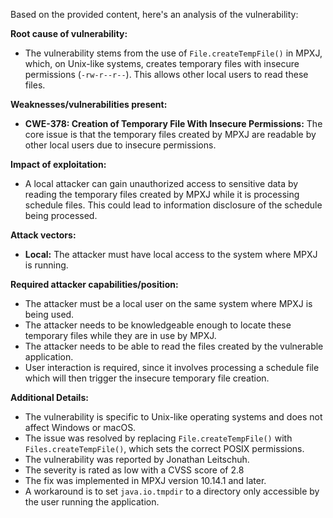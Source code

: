 Based on the provided content, here's an analysis of the vulnerability:

**Root cause of vulnerability:**

- The vulnerability stems from the use of `File.createTempFile()` in MPXJ, which, on Unix-like systems, creates temporary files with insecure permissions (`-rw-r--r--`). This allows other local users to read these files.

**Weaknesses/vulnerabilities present:**

- **CWE-378: Creation of Temporary File With Insecure Permissions:** The core issue is that the temporary files created by MPXJ are readable by other local users due to insecure permissions.

**Impact of exploitation:**

- A local attacker can gain unauthorized access to sensitive data by reading the temporary files created by MPXJ while it is processing schedule files. This could lead to information disclosure of the schedule being processed.

**Attack vectors:**

- **Local:** The attacker must have local access to the system where MPXJ is running.

**Required attacker capabilities/position:**

- The attacker must be a local user on the same system where MPXJ is being used.
- The attacker needs to be knowledgeable enough to locate these temporary files while they are in use by MPXJ.
- The attacker needs to be able to read the files created by the vulnerable application.
- User interaction is required, since it involves processing a schedule file which will then trigger the insecure temporary file creation.

**Additional Details:**

- The vulnerability is specific to Unix-like operating systems and does not affect Windows or macOS.
- The issue was resolved by replacing `File.createTempFile()` with `Files.createTempFile()`, which sets the correct POSIX permissions.
- The vulnerability was reported by Jonathan Leitschuh.
- The severity is rated as low with a CVSS score of 2.8
- The fix was implemented in MPXJ version 10.14.1 and later.
- A workaround is to set `java.io.tmpdir` to a directory only accessible by the user running the application.
